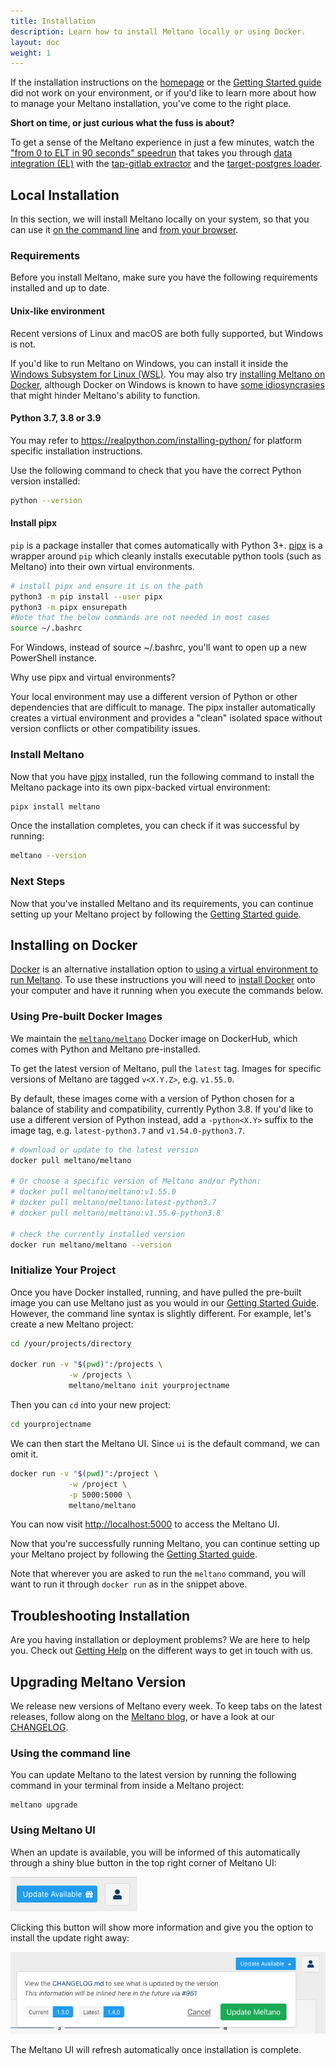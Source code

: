 ```yaml
---
title: Installation
description: Learn how to install Meltano locally or using Docker.
layout: doc
weight: 1
---
```


If the installation instructions on the [homepage](/) or the [Getting Started guide](/getting-started#install-meltano) did not work on your environment, or if you'd like to learn more about how to manage your Meltano installation, you've come to the right place.

<div class="notification is-warning">
    <p><strong>Short on time, or just curious what the fuss is about?</strong></p>
    <p>To get a sense of the Meltano experience in just a few minutes, watch the <a href="https://meltano.com/blog/speedrun-from-0-to-elt-in-90-seconds/">"from 0 to ELT in 90 seconds" speedrun</a> that takes you through <a href="/guide/integration">data integration (EL)</a> with the <a href="https://hub.meltano.com/extractors/gitlab.html">tap-gitlab extractor</a> and the <a href="https://hub.meltano.com/loaders/postgres.html">target-postgres loader</a>.</p>
</div>

## Local Installation

In this section, we will install Meltano locally on your system, so that you can use it [on the command line](/reference/command-line-interface) and [from your browser](/reference/ui).

### Requirements

Before you install Meltano, make sure you have the following requirements installed and up to date.

#### Unix-like environment

Recent versions of Linux and macOS are both fully supported, but Windows is not.

If you'd like to run Meltano on Windows, you can install it inside the [Windows Subsystem for Linux (WSL)](https://docs.microsoft.com/en-us/windows/wsl/about). You may also try [installing Meltano on Docker](#installing-on-docker), although Docker on Windows is known to have [some idiosyncrasies](https://gitlab.com/meltano/meltano/issues/1261#note_240256080) that might hinder Meltano's ability to function.

#### Python 3.7, 3.8 or 3.9

<div class="notification is-info">
  <p>You may refer to <a href="https://realpython.com/installing-python/">https://realpython.com/installing-python/</a> for platform specific installation instructions.</p>
</div>

Use the following command to check that you have the correct Python version installed:

```bash
python --version
```

#### Install pipx

`pip` is a package installer that comes automatically with Python 3+.
[pipx](https://pypa.github.io/pipx/) is a wrapper around `pip` which cleanly installs executable python tools (such as Meltano) into their own virtual environments.

```bash
# install pipx and ensure it is on the path
python3 -m pip install --user pipx
python3 -m pipx ensurepath
#Note that the below commands are not needed in most cases
source ~/.bashrc
```

<div class="notification is-info">
    <p>For Windows, instead of source ~/.bashrc, you'll want to open up a new PowerShell instance.</p>
</div>

<div class="notification is-info">
  <p>Why use pipx and virtual environments?</p>
  <p>Your local environment may use a different version of Python or other dependencies that are
difficult to manage. The pipx installer automatically creates a virtual environment and provides a
"clean" isolated space without version conflicts or other compatibility issues.</p>
</div>

### Install Meltano

Now that you have [pipx](https://pypa.github.io/pipx/) installed, run the following command to install the Meltano package into its
own pipx-backed virtual environment:

```bash
pipx install meltano
```

Once the installation completes, you can check if it was successful by running:

```bash
meltano --version
```

### Next Steps

Now that you've installed Meltano and its requirements, you can continue setting up your Meltano project by following the [Getting Started guide](/getting-started#create-your-meltano-project).

## Installing on Docker

[Docker](https://www.docker.com/) is an alternative installation option to [using a virtual environment to run Meltano](#virtual-environment). To use these instructions you will need to [install Docker](https://docs.docker.com/install/) onto your computer and have it running when you execute the commands below.

### Using Pre-built Docker Images

We maintain the [`meltano/meltano`](https://hub.docker.com/r/meltano/meltano) Docker image on DockerHub, which comes with Python and Meltano pre-installed.

To get the latest version of Meltano, pull the `latest` tag. Images for specific versions of Meltano are tagged `v<X.Y.Z>`, e.g. `v1.55.0`.

By default, these images come with a version of Python chosen for a balance of stability and compatibility, currently Python 3.8.
If you'd like to use a different version of Python instead, add a `-python<X.Y>` suffix to the image tag, e.g. `latest-python3.7` and `v1.54.0-python3.7`.

```bash
# download or update to the latest version
docker pull meltano/meltano

# Or choose a specific version of Meltano and/or Python:
# docker pull meltano/meltano:v1.55.0
# docker pull meltano/meltano:latest-python3.7
# docker pull meltano/meltano:v1.55.0-python3.8

# check the currently installed version
docker run meltano/meltano --version
```

### Initialize Your Project

Once you have Docker installed, running, and have pulled the pre-built image you can use Meltano just as you would in our [Getting Started Guide](/getting-started). However, the command line syntax is slightly different. For example, let's create a new Meltano project:

```bash
cd /your/projects/directory

docker run -v "$(pwd)":/projects \
             -w /projects \
             meltano/meltano init yourprojectname
```

Then you can `cd` into your new project:

```bash
cd yourprojectname
```

We can then start the Meltano UI. Since `ui` is the default command, we can omit it.

```bash
docker run -v "$(pwd)":/project \
             -w /project \
             -p 5000:5000 \
             meltano/meltano
```

You can now visit [http://localhost:5000](http://localhost:5000) to access the Meltano UI.

Now that you're successfully running Meltano, you can continue setting up your Meltano project by following the [Getting Started guide](/getting-started).

Note that wherever you are asked to run the `meltano` command, you will want to run it through `docker run` as in the snippet above.

## Troubleshooting Installation

<div class="notification is-info">
  <p>Are you having installation or deployment problems? We are here to help you. Check out <a href="/the-project/community">Getting Help</a> on the different ways to get in touch with us.</p>
</div>

## Upgrading Meltano Version

We release new versions of Meltano every week. To keep tabs on the latest releases, follow along on the [Meltano blog](https://meltano.com/blog/), or have a look at our [CHANGELOG](https://gitlab.com/meltano/meltano/blob/master/CHANGELOG.md).

### Using the command line

You can update Meltano to the latest version by running the following command in your terminal from inside a Meltano project:

```
meltano upgrade
```

### Using Meltano UI

When an update is available, you will be informed of this automatically through a shiny blue button in the top right corner of Meltano UI:

![Update Available Message](images/installation/update-available.png)

Clicking this button will show more information and give you the option to install the update right away:

![Update Available Popup](images/installation/update-available-popup.png)

The Meltano UI will refresh automatically once installation is complete.
